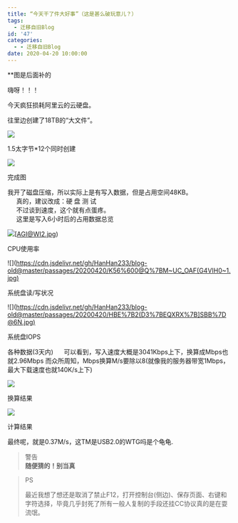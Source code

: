 ```yaml
---
title: “今天干了件大好事”（这是甚么破玩意儿？）
tags:
  - 迁移自旧Blog
id: '47'
categories:
  - - 迁移自旧Blog
date: 2020-04-20 10:00:00
---
```


\*\*图是后面补的

嗨呀！！！

今天疯狂损耗阿里云的云硬盘。

往里边创建了18TB的“大文件”。

![](https://cdn.jsdelivr.net/gh/HanHan233/blog-old@master/passages/20200420/init.jpg)

1.5太字节\*12个同时创建

![](https://cdn.jsdelivr.net/gh/HanHan233/blog-old@master/passages/20200420/OHHHHH~1.jpg)

完成图

我开了磁盘压缩，所以实际上是有写入数据，但是占用空间48KB。  
     真的，建议改成：硬 盘 测 试  
     不过谈到速度，这个就有点蛋疼。  
     这里是写入6小时后的占用数据总览

![](https://cdn.jsdelivr.net/gh/HanHan233/blog-old@master/passages/20200420/@ANNZ%7DC1LM%7B]1V)[AGI@WI2.jpg)

CPU使用率

![](https://cdn.jsdelivr.net/gh/HanHan233/blog-old@master/passages/20200420/K56%600@Q%7BM~UC_OAF(G4VIH0~1.jpg)

系统盘读/写状况

![](https://cdn.jsdelivr.net/gh/HanHan233/blog-old@master/passages/20200420/HBE%7B2(D3%7BEQXRX%7B]SBB%7D@6N.jpg)

系统盘IOPS

各种数据(3天内)      可以看到，写入速度大概是3041Kbps上下，换算成Mbps也就2.96Mbps 而众所周知，Mbps换算M/s要除以8(就像我的服务器带宽1Mbps，最大下载速度也就140K/s上下)

![](https://cdn.jsdelivr.net/gh/HanHan233/blog-old@master/passages/20200420/I]I_5M3O4M%7BRL%7DZ$HW%60]_GT.jpg)

换算结果

![](https://cdn.jsdelivr.net/gh/HanHan233/blog-old@master/passages/20200420/37.jpg)

计算结果

最终呢，就是0.37M/s，这TM是USB2.0的WTG吗是个龟龟.

> 警告  
> **随便猜的！别当真**

> PS
> 
> 最近我想了想还是取消了禁止F12，打开控制台(侧边)、保存页面、右键和字符选择，毕竟几乎封死了所有一般人复制的手段还挂CC协议真的是在耍流氓。
